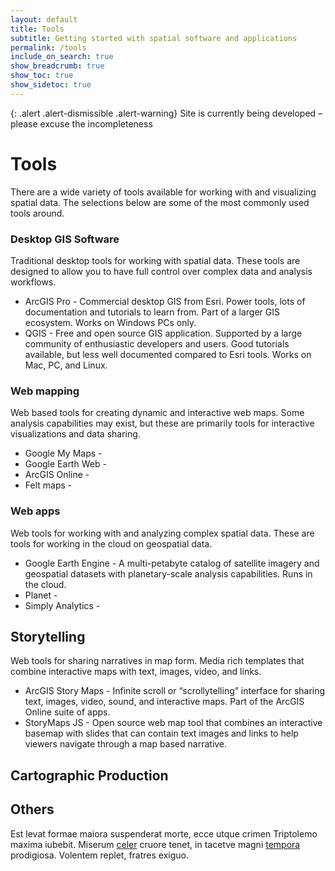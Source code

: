 ```yaml
---
layout: default
title: Tools
subtitle: Getting started with spatial software and applications
permalink: /tools
include_on_search: true
show_breadcrumb: true
show_toc: true
show_sidetoc: true
---
```


{: .alert .alert-dismissible .alert-warning}
Site is currently being developed – please excuse the incompleteness

# Tools

There are a wide variety of tools available for working with and visualizing spatial data. The selections below are some of the most commonly used tools around.

### Desktop GIS Software

Traditional desktop tools for working with spatial data. These tools are designed to allow you to have full control over complex data and analysis workflows.

- ArcGIS Pro - Commercial desktop GIS from Esri. Power tools, lots of documentation and tutorials to learn from. Part of a larger GIS ecosystem. Works on Windows PCs only.
- QGIS - Free and open source GIS application. Supported by a large community of enthusiastic developers and users. Good tutorials available, but less well documented compared to Esri tools. Works on Mac, PC, and Linux.

### Web mapping

Web based tools for creating dynamic and interactive web maps. Some analysis capabilities may exist, but these are primarily tools for interactive visualizations and data sharing.

- Google My Maps -
- Google Earth Web -
- ArcGIS Online -
- Felt maps -

### Web apps

Web tools for working with and analyzing complex spatial data. These are tools for working in the cloud on geospatial data.

- Google Earth Engine - A multi-petabyte catalog of satellite imagery and geospatial datasets with planetary-scale analysis capabilities. Runs in the cloud.
- Planet - 
- Simply Analytics - 

## Storytelling

Web tools for sharing narratives in map form. Media rich templates that combine interactive maps with text, images, video, and links.

- ArcGIS Story Maps - Infinite scroll or “scrollytelling” interface for sharing text, images, video, sound, and interactive maps. Part of the ArcGIS Online suite of apps.
- StoryMaps JS - Open source web map tool that combines an interactive basemap with slides that can contain text images and links to help viewers navigate through a map based narrative.

## Cartographic Production





## Others

Est levat formae maiora suspenderat morte, ecce utque crimen Triptolemo maxima
iubebit. Miserum [celer](http://falliturpars.com/tamen.aspx) cruore tenet, in
tacetve magni [tempora](http://virgo.org/) prodigiosa. Volentem replet, fratres
exiguo.
